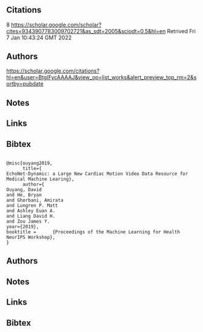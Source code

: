 # 
## Citations
8
https://scholar.google.com/scholar?cites=9343907783009702721&as_sdt=2005&sciodt=0,5&hl=en
Retrived Fri  7 Jan 10:43:24 GMT 2022

## Authors 

https://scholar.google.com/citations?hl=en&user=BtgIFycAAAAJ&view_op=list_works&alert_preview_top_rm=2&sortby=pubdate


## Notes

## Links 

## Bibtex 

```

@misc{ouyang2019,
      title={
EchoNet-Dynamic: a Large New Cardiac Motion Video Data Resource for Medical Machine Learing}, 
      author={
Ouyang, David 
and He, Bryan
and Ghorbani, Amirata
and Lungren P. Matt
and Ashley Euan A.
and Liang David H.
and Zou James Y.
year={2019},
booktitle = 	 {Proceedings of the Machine Learning for Health NeurIPS Workshop},
}
```


## Authors 

## Notes

## Links 

## Bibtex 

```

```

